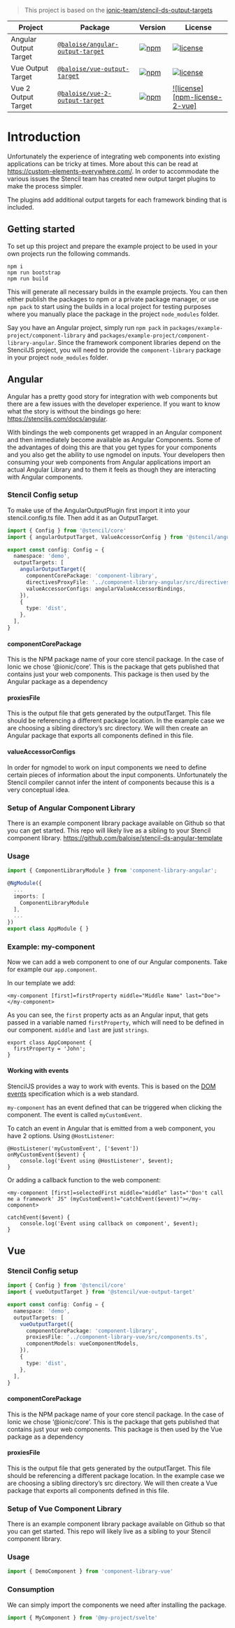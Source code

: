 > This project is based on the [ionic-team/stencil-ds-output-targets](https://github.com/ionic-team/stencil-ds-output-targets)

| Project               | Package                                                                                          | Version                                            | License                                                    |
| --------------------- | ------------------------------------------------------------------------------------------------ | -------------------------------------------------- | ---------------------------------------------------------- |
| Angular Output Target | [`@baloise/angular-output-target`](https://www.npmjs.com/package/@baloise/angular-output-target) | [![npm][npm-badge-angular]][npm-badge-angular-url] | [![license][npm-license-angular]][npm-license-angular-url] |
| Vue Output Target     | [`@baloise/vue-output-target`](https://www.npmjs.com/package/@baloise/vue-output-target)         | [![npm][npm-badge-vue]][npm-badge-vue-url]         | [![license][npm-license-vue]][npm-license-vue-2-url]       |
| Vue 2 Output Target   | [`@baloise/vue-2-output-target`](https://www.npmjs.com/package/@baloise/vue-2-output-target)     | [![npm][npm-badge-vue-2]][npm-badge-vue-2-url]     | [![license][npm-license-2-vue]][npm-license-vue-url]       |

# Introduction

Unfortunately the experience of integrating web components into existing applications can be tricky at times. More about this can be read at https://custom-elements-everywhere.com/. In order to accommodate the various issues the Stencil team has created new output target plugins to make the process simpler.

The plugins add additional output targets for each framework binding that is included.

## Getting started

To set up this project and prepare the example project to be used in your own projects run the following commands.

```
npm i
npm run bootstrap
npm run build
```

This will generate all necessary builds in the example projects. You can then either publish the packages to npm or a private package manager, or use `npm pack` to start using the builds in a local project for testing purposes where you manually place the package in the project `node_modules` folder.

Say you have an Angular project, simply run `npm pack` in `packages/example-project/component-library` and `packages/example-project/component-library-angular`. Since the framework component libraries depend on the StencilJS project, you will need to provide the `component-library` package in your project `node_modules` folder.

## Angular

Angular has a pretty good story for integration with web components but there are a few issues with the developer experience. If you want to know what the story is without the bindings go here: https://stenciljs.com/docs/angular.

With bindings the web components get wrapped in an Angular component and then immediately become available as Angular Components. Some of the advantages of doing this are that you get types for your components and you also get the ability to use ngmodel on inputs. Your developers then consuming your web components from Angular applications import an actual Angular Library and to them it feels as though they are interacting with Angular components.

### Stencil Config setup

To make use of the AngularOutputPlugin first import it into your stencil.config.ts file. Then add it as an OutputTarget.

```ts
import { Config } from '@stencil/core'
import { angularOutputTarget, ValueAccessorConfig } from '@stencil/angular-output-target'

export const config: Config = {
  namespace: 'demo',
  outputTargets: [
    angularOutputTarget({
      componentCorePackage: 'component-library',
      directivesProxyFile: '../component-library-angular/src/directives/proxies.ts',
      valueAccessorConfigs: angularValueAccessorBindings,
    }),
    {
      type: 'dist',
    },
  ],
}
```

#### componentCorePackage

This is the NPM package name of your core stencil package. In the case of Ionic we chose ‘@ionic/core’. This is the package that gets published that contains just your web components. This package is then used by the Angular package as a dependency

#### proxiesFile

This is the output file that gets generated by the outputTarget. This file should be referencing a different package location. In the example case we are choosing a sibling directory’s src directory. We will then create an Angular package that exports all components defined in this file.

#### valueAccessorConfigs

In order for ngmodel to work on input components we need to define certain pieces of information about the input components. Unfortunately the Stencil compiler cannot infer the intent of components because this is a very conceptual idea.

### Setup of Angular Component Library

There is an example component library package available on Github so that you can get started. This repo will likely live as a sibling to your Stencil component library. https://github.com/baloise/stencil-ds-angular-template

### Usage

```ts
import { ComponentLibraryModule } from 'component-library-angular';

@NgModule({
  ...
  imports: [
    ComponentLibraryModule
  ],
  ...
})
export class AppModule { }
```

### Example: my-component

Now we can add a web component to one of our Angular components. Take for example our `app.component`.

In our template we add:

```
<my-component [first]=firstProperty middle="Middle Name" last="Doe"></my-component>
```

As you can see, the `first` property acts as an Angular input, that gets passed in a variable named `firstProperty`, which will need to be defined in our component. `middle` and `last` are just `strings`.

```
export class AppComponent {
  firstProperty = 'John';
}
```

#### Working with events

StencilJS provides a way to work with events. This is based on the [DOM events](https://developer.mozilla.org/en-US/docs/Learn/JavaScript/Building_blocks/Events) specification which is a web standard.

`my-component` has an event defined that can be triggered when clicking the component. The event is called `myCustomEvent`.

To catch an event in Angular that is emitted from a web component, you have 2 options. Using `@HostListener`:

```
@HostListener('myCustomEvent', ['$event'])
onMyCustomEvent($event) {
    console.log('Event using @HostListener', $event);
}
```

Or adding a callback function to the web component:

```
<my-component [first]=selectedFirst middle="middle" last="'Don't call me a framework' JS" (myCustomEvent)="catchEvent($event)"></my-component>

catchEvent($event) {
    console.log('Event using callback on component', $event);
}
```

## Vue

### Stencil Config setup

```ts
import { Config } from '@stencil/core'
import { vueOutputTarget } from '@stencil/vue-output-target'

export const config: Config = {
  namespace: 'demo',
  outputTargets: [
    vueOutputTarget({
      componentCorePackage: 'component-library',
      proxiesFile: '../component-library-vue/src/components.ts',
      componentModels: vueComponentModels,
    }),
    {
      type: 'dist',
    },
  ],
}
```

#### componentCorePackage

This is the NPM package name of your core stencil package. In the case of Ionic we chose ‘@ionic/core’. This is the package that gets published that contains just your web components. This package is then used by the Vue package as a dependency

#### proxiesFile

This is the output file that gets generated by the outputTarget. This file should be referencing a different package location. In the example case we are choosing a sibling directory’s src directory. We will then create a Vue package that exports all components defined in this file.

### Setup of Vue Component Library

There is an example component library package available on Github so that you can get started. This repo will likely live as a sibling to your Stencil component library.

### Usage

```ts
import { DemoComponent } from 'component-library-vue'
```

### Consumption

We can simply import the components we need after installing the package.

```ts
import { MyComponent } from '@my-project/svelte'
```

[npm-badge-angular]: https://img.shields.io/npm/v/@baloise/angular-output-target.svg
[npm-badge-angular-url]: https://www.npmjs.com/package/@baloise/angular-output-target
[npm-license-angular ]: https://img.shields.io/npm/l/@baloise/angular-output-target.svg
[npm-license-angular-url]: https://github.com/baloise/stencil-ds-plugins/blob/master/packages/angular-output-target/LICENSE.md
[npm-badge-vue]: https://img.shields.io/npm/v/@baloise/vue-output-target.svg
[npm-badge-vue-url]: https://www.npmjs.com/package/@baloise/vue-output-target
[npm-license-vue ]: https://img.shields.io/npm/l/@baloise/vue-output-target.svg
[npm-license-vue-url]: https://github.com/baloise/stencil-ds-plugins/blob/master/packages/vue-output-target/LICENSE.md
[npm-badge-vue-2]: https://img.shields.io/npm/v/@baloise/vue-2-output-target.svg
[npm-badge-vue-2-url]: https://www.npmjs.com/package/@baloise/vue-2-output-target
[npm-license-vue-2 ]: https://img.shields.io/npm/l/@baloise/vue-2-output-target.svg
[npm-license-vue-2-url]: https://github.com/baloise/stencil-ds-plugins/blob/master/packages/vue-2-output-target/LICENSE.md
